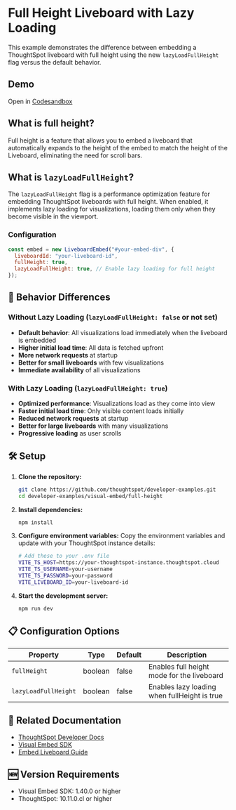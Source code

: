 # Full Height Liveboard with Lazy Loading

This example demonstrates the difference between embedding a ThoughtSpot liveboard with full height using the new `lazyLoadFullHeight` flag versus the default behavior.

## Demo

Open in [Codesandbox](https://githubbox.com/thoughtspot/developer-examples/tree/main/visual-embed/full-height)

## What is full height?

Full height is a feature that allows you to embed a liveboard that automatically expands to the height of the embed to match the height of the Liveboard, eliminating the need for scroll bars.

## What is `lazyLoadFullHeight`?

The `lazyLoadFullHeight` flag is a performance optimization feature for embedding ThoughtSpot liveboards with full height. When enabled, it implements lazy loading for visualizations, loading them only when they become visible in the viewport.

### Configuration

```javascript
const embed = new LiveboardEmbed("#your-embed-div", {
  liveboardId: "your-liveboard-id",
  fullHeight: true,
  lazyLoadFullHeight: true, // Enable lazy loading for full height
});
```

## 🔄 Behavior Differences

### Without Lazy Loading (`lazyLoadFullHeight: false` or not set)

- **Default behavior**: All visualizations load immediately when the liveboard is embedded
- **Higher initial load time**: All data is fetched upfront
- **More network requests** at startup
- **Better for small liveboards** with few visualizations
- **Immediate availability** of all visualizations

### With Lazy Loading (`lazyLoadFullHeight: true`)

- **Optimized performance**: Visualizations load as they come into view
- **Faster initial load time**: Only visible content loads initially
- **Reduced network requests** at startup
- **Better for large liveboards** with many visualizations
- **Progressive loading** as user scrolls

## 🛠 Setup

1. **Clone the repository:**

   ```bash
   git clone https://github.com/thoughtspot/developer-examples.git
   cd developer-examples/visual-embed/full-height
   ```

2. **Install dependencies:**

   ```bash
   npm install
   ```

3. **Configure environment variables:**
   Copy the environment variables and update with your ThoughtSpot instance details:

   ```bash
   # Add these to your .env file
   VITE_TS_HOST=https://your-thoughtspot-instance.thoughtspot.cloud
   VITE_TS_USERNAME=your-username
   VITE_TS_PASSWORD=your-password
   VITE_LIVEBOARD_ID=your-liveboard-id
   ```

4. **Start the development server:**
   ```bash
   npm run dev
   ```

## 📋 Configuration Options

| Property             | Type    | Default | Description                                  |
| -------------------- | ------- | ------- | -------------------------------------------- |
| `fullHeight`         | boolean | false   | Enables full height mode for the liveboard   |
| `lazyLoadFullHeight` | boolean | false   | Enables lazy loading when fullHeight is true |


## 🔗 Related Documentation

- [ThoughtSpot Developer Docs](https://developers.thoughtspot.com/)
- [Visual Embed SDK](https://www.npmjs.com/package/@thoughtspot/visual-embed-sdk)
- [Embed Liveboard Guide](https://developers.thoughtspot.com/docs/embed-liveboard)

## 🆕 Version Requirements

- Visual Embed SDK: 1.40.0 or higher
- ThoughtSpot: 10.11.0.cl or higher
